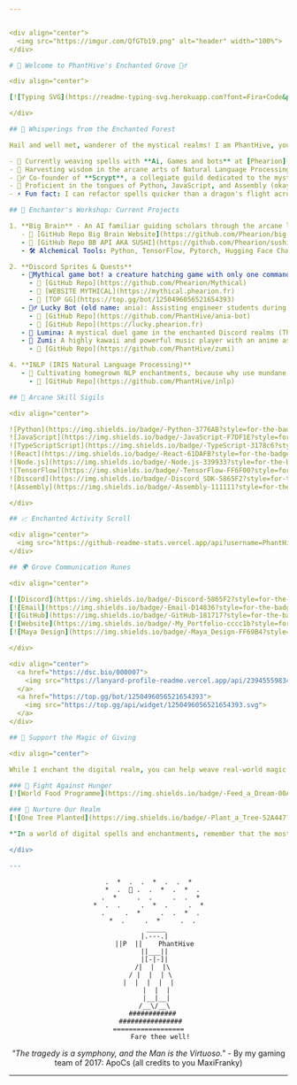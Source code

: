 ```yaml
---


<div align="center">
  <img src="https://imgur.com/QfGTb19.png" alt="header" width="100%">
</div>

# 🌿 Welcome to PhantHive's Enchanted Grove 🧚‍♂️

<div align="center">

[![Typing SVG](https://readme-typing-svg.herokuapp.com?font=Fira+Code&pause=1000&color=00FFB3&center=true&vCenter=true&width=435&lines=AI+Magician;Discord+Sprite+Creator;NLP+Whisperer;Game+Alchemist)](https://git.io/typing-svg)

</div>

## 🌸 Whisperings from the Enchanted Forest

Hail and well met, wanderer of the mystical realms! I am PhantHive, your sprite-guide through the magical woods of technology. My quest? To conjure powerful spells in code, weave ancient algorithms, and discover arcane knowledge in the realms of Artificial Intelligence!

- 🔮 Currently weaving spells with **Ai, Games and bots** at [Phearion]([https://github.com/Phearion/bigbrain](https://github.com/Phearion/))
- 🌿 Harvesting wisdom in the arcane arts of Natural Language Processing
- 🧙‍♂️ Co-founder of **Scrypt**, a collegiate guild dedicated to the mystical studies of AI and robotics
- 💬 Proficient in the tongues of Python, JavaScript, and Assembly (okay, maybe not the last one... yet!)
- ⚡ Fun fact: I can refactor spells quicker than a dragon's flight across the midnight sky! (Your mileage may vary)

## 🎇 Enchanter's Workshop: Current Projects

1. **Big Brain** - An AI familiar guiding scholars through the arcane libraries of academia
   - 🔗 [GitHub Repo Big Brain Website](https://github.com/Phearion/big-brain)
   - 🔗 [GitHub Repo BB API AKA SUSHI](https://github.com/Phearion/sushi)
   - 🛠️ Alchemical Tools: Python, TensorFlow, Pytorch, Hugging Face Charms (thanks  transformers 🙏)

2. **Discord Sprites & Quests**
   - 🥚Mythical game bot! a creature hatching game with only one command: `/myth`
     - 🔗 [GitHub Repo](https://github.com/Phearion/Mythical)
     - 🔗 [WEBSITE MYTHICAL](https://mythical.phearion.fr)
     - 🔗 [TOP GG](https://top.gg/bot/1250496056521654393)
   - 🧚‍♂️ Lucky Bot (old name: ania): Assisting engineer students during their sparkling studies. (WISH TO GET THIS IN YOUR UNIVERSITY? CONTACT ME)
     - 🔗 [GitHub Repo](https://github.com/PhantHive/ania-bot)
     - 🔗 [GitHub Repo](https://lucky.phearion.fr)
   - 🎲 Lumina: A mystical duel game in the enchanted Discord realms (Think a magical duel of wits!) a Discord activity embedded game. (soon...)
   - 🪩 Zumi: A highly kawaii and powerful music player with an anime assistant Zumi and a tons of E.T.H.I.C.A.L music to enhance the world to a more fairytail one.
     - 🔗 [GitHub Repo](https://github.com/PhantHive/zumi)

4. **INLP (IRIS Natural Language Processing)**
   - 🍃 Cultivating homegrown NLP enchantments, because why use mundane libraries when you can brew your own potions!
     - 🔗 [GitHub Repo](https://github.com/PhantHive/inlp)

## 🌟 Arcane Skill Sigils

<div align="center">

![Python](https://img.shields.io/badge/-Python-3776AB?style=for-the-badge&logo=python&logoColor=white)
![JavaScript](https://img.shields.io/badge/-JavaScript-F7DF1E?style=for-the-badge&logo=javascript&logoColor=black)
![TypeScriptScript](https://img.shields.io/badge/-TypeScript-3178c6?style=for-the-badge&logo=typescript&logoColor=black)
![React](https://img.shields.io/badge/-React-61DAFB?style=for-the-badge&logo=react&logoColor=black)
![Node.js](https://img.shields.io/badge/-Node.js-339933?style=for-the-badge&logo=node.js&logoColor=white)
![TensorFlow](https://img.shields.io/badge/-TensorFlow-FF6F00?style=for-the-badge&logo=tensorflow&logoColor=white)
![Discord](https://img.shields.io/badge/-Discord_SDK-5865F2?style=for-the-badge&logo=discord&logoColor=white)
![Assembly](https://img.shields.io/badge/-Assembly-111111?style=for-the-badge&logo=webassembly&logoColor=white)

</div>

## 📈 Enchanted Activity Scroll

<div align="center">
  <img src="https://github-readme-stats.vercel.app/api?username=PhantHive&show_icons=true&theme=radical" alt="PhantHive's GitHub stats">
</div>

## 🌍 Grove Communication Runes

<div align="center">

[![Discord](https://img.shields.io/badge/-Discord-5865F2?style=for-the-badge&logo=discord&logoColor=white)](https://dsc.bio/000007)
[![Email](https://img.shields.io/badge/-Email-D14836?style=for-the-badge&logo=gmail&logoColor=white)](mailto:zakaria.chaouki@ipsa.fr)
[![GitHub](https://img.shields.io/badge/-GitHub-181717?style=for-the-badge&logo=github&logoColor=white)](https://github.com/PhantHive)
[![Website](https://img.shields.io/badge/-My_Portfolio-cccc1b?style=for-the-badge&logo=About.me&logoColor=white)](https://phanthive.com)
[![Maya Design](https://img.shields.io/badge/-Maya_Design-FF69B4?style=for-the-badge&logo=Adobe&logoColor=white)](https://maya-design.cloud)

</div>

<div align="center">
  <a href="https://dsc.bio/000007">
    <img src="https://lanyard-profile-readme.vercel.app/api/239455598343618580?theme=dark&bg=1a1b27&animated=true&hideDiscrim=true&borderRadius=10px&idleMessage=Probably%20coding%20in%20another%20dimension..." />
  </a>
  <a href="https://top.gg/bot/1250496056521654393">
    <img src="https://top.gg/api/widget/1250496056521654393.svg">
  </a>
</div>

## 🌟 Support the Magic of Giving

<div align="center">

While I enchant the digital realm, you can help weave real-world magic! ✨

### 🍞 Fight Against Hunger
[![World Food Programme](https://img.shields.io/badge/-Feed_a_Dream-00A3E0?style=for-the-badge&logo=data:image/png;base64,iVBORw0KGgoAAAANSUhEUgAAAA4AAAAOCAYAAAAfSC3RAAAACXBIWXMAAAsTAAALEwEAmpwYAAAAPUlEQVR42mNgGAX4ACMDw/8U4v8MDHxMDAz/ScD/gXQAI4YKIgHIqocA2IB0ACMjI0MKifg/uYYOXwAAYH0MLfs0kJsAAAAASUVORK5CYII=&logoColor=white)](https://fr.wfp.org)

### 🌱 Nurture Our Realm
[![One Tree Planted](https://img.shields.io/badge/-Plant_a_Tree-52A447?style=for-the-badge&logo=data:image/png;base64,iVBORw0KGgoAAAANSUhEUgAAAA4AAAAOCAYAAAAfSC3RAAAACXBIWXMAAAsTAAALEwEAmpwYAAAAUklEQVR42mNgGFHgPxT8B9GMLAyoAChxBkaGf0D6Hz7FIMUgxf+xKQYpBikGKQYbhU0xSDFIMUjxf2yKQYpBikGK/+NTDFIMUgxS/B+bYoaRBgDxKhDE0kKhwgAAAABJRU5ErkJggg==&logoColor=white)](https://onetreeplanted.org/products/asia?variant=3856550428701)

*"In a world of digital spells and enchantments, remember that the most powerful magic lies in helping others. Every small act of kindness ripples through the universe like stardust, creating constellations of hope." ✨* - By Claude AI 2024

</div>

---
```


<div align="center">

```
.  *  .  .  *  .  .  *
  *  .  🍄 .  .  *  .  *  .
 .  *     .  .     .  .  *
*  .  .     .  *  .     .  *
 .     .  *     .  .  *  .
  *  .     .  *     .  .
    _____
   |.---.|
   ||P  ||    PhantHive
   ||___||
   |[-|-]|
  /|  |  |\
 / |  |  | \
|  |  |  |  |
    |  |  |
    |__|__|
   /__\/__\
  ############
 ################
==================
      Fare thee well!
```

*"The tragedy is a symphony, and the Man is the Virtuoso."* - By my gaming team of 2017: ApoCs (all credits to you MaxiFranky)

</div>

---
